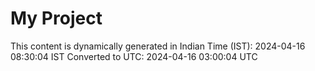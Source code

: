 # My Project

This content is dynamically generated in Indian Time (IST): 2024-04-16 08:30:04 IST
Converted to UTC: 2024-04-16 03:00:04 UTC
